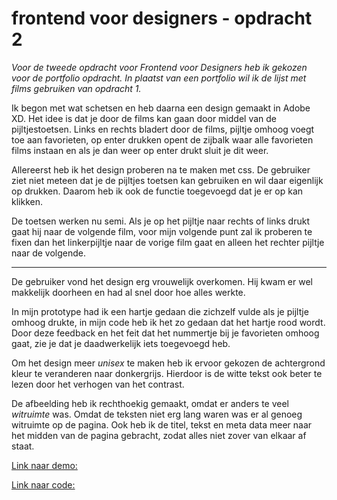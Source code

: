 
# frontend voor designers - opdracht 2

*Voor de tweede opdracht voor Frontend voor Designers heb ik gekozen voor de portfolio opdracht. In plaatst van een portfolio wil ik de lijst met films gebruiken van opdracht 1.* 

Ik begon met wat schetsen en heb daarna een design gemaakt in Adobe XD. Het idee is dat je door de films kan gaan door middel van de pijltjestoetsen. Links en rechts bladert door de films, pijltje omhoog voegt toe aan favorieten, op enter drukken opent de zijbalk waar alle favorieten films instaan en als je dan weer op enter drukt sluit je dit weer. 

Allereerst heb ik het design proberen na te maken met css. De gebruiker ziet niet meteen dat je de pijltjes toetsen kan gebruiken en wil daar eigenlijk op drukken. Daarom heb ik ook de functie toegevoegd dat je er op kan klikken. 

De toetsen werken nu semi. Als je op het pijltje naar rechts of links drukt gaat hij naar de volgende film, voor mijn volgende punt zal ik proberen te fixen dan het linkerpijltje naar de vorige film gaat en alleen het rechter pijltje naar de volgende. 

---

De gebruiker vond het design erg vrouwelijk overkomen. Hij kwam er wel makkelijk doorheen en had al snel door hoe alles werkte.

In mijn prototype had ik een hartje gedaan die zichzelf vulde als je pijltje omhoog drukte, in mijn code heb ik het zo gedaan dat het hartje rood wordt. Door deze feedback en het feit dat het nummertje bij je favorieten omhoog gaat, zie je dat je daadwerkelijk iets toegevoegd heb. 

Om het design meer *unisex* te maken heb ik ervoor gekozen de achtergrond kleur te veranderen naar donkergrijs. Hierdoor is de witte tekst ook beter te lezen door het verhogen van het contrast.

De afbeelding heb ik rechthoekig gemaakt, omdat er anders te veel *witruimte* was. Omdat de teksten niet erg lang waren was er al genoeg witruimte op de pagina. Ook heb ik de titel, tekst en meta data meer naar het midden van de pagina gebracht, zodat alles niet zover van elkaar af staat.

[Link naar demo:](https://oege.ie.hva.nl/~jonkerk001/FvD/opdracht2)

[Link naar code:](https://github.com/McKalister/frontendvoordesigners/tree/master/opdracht2/v1)
 
